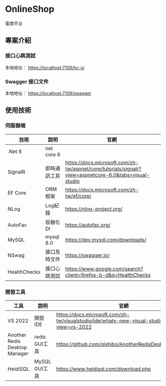 # OnlineShop
電商平台

## 專案介紹

### 接口心跳測試
本地地址： [https://localhost:7109/hc-ui](https://localhost:7109/hc-ui)  

### Swagger 接口文件
本地地址： [https://localhost:7109/swagger](https://localhost:7109/swagger)  

## 使用技術

### 伺服器端

| 技術                 | 說明                | 官網                                           |
| -------------------- | ------------------- | ---------------------------------------------- |
| .Net 6           | net core 6        |          |
| SignalR     | 即時通訊工具      |  https://docs.microsoft.com/zh-tw/aspnet/core/tutorials/signalr?view=aspnetcore-6.0&tabs=visual-studio |
| EF Core               | ORM框架             | https://docs.microsoft.com/zh-tw/ef/core/ |
| NLog       | Log紀錄      |   https://nlog-project.org/   |
| AutoFac     | 容器化DI      | https://autofac.org/  |
| MySQL     | mysql 8.0      |  https://dev.mysql.com/downloads/ |
| NSwag     | 接口及時文件      |  https://swagger.io/ |
| HealthChecks     | 接口心跳測試      |  https://www.google.com/search?client=firefox-b-d&q=HealthChecks |


### 開發工具

| 工具          | 說明                | 官網                                            |
| ------------- | ------------------- | ----------------------------------------------- |
| VS 2022          | 開發IDE             | https://docs.microsoft.com/zh-tw/visualstudio/ide/whats-new-visual-studio-2022?view=vs-2022         |
| Another Redis Desktop Manager  | redis GUI工具 | https://github.com/qishibo/AnotherRedisDesktopManager  |
| HeidiSQL     | MySQL GUI工具 | https://www.heidisql.com/download.php                  |
